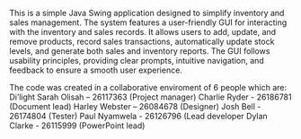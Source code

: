 This is a simple Java Swing application designed to simplify inventory and sales management.
The system features a user-friendly GUI for interacting with the inventory and sales records.
It allows users to add, update, and remove products, record sales transactions, automatically update stock levels, and generate both sales and inventory reports.
The GUI follows usability principles, providing clear prompts, intuitive navigation, and feedback to ensure a smooth user experience.

The code was created in a collaborative enviroment of 6 people which are:
Di’light Sarah Olisah – 26117363 (Project manager)
Charlie Ryder - 26186781 (Document lead)
Harley Webster – 26084678 (Designer) 
Josh Bell - 26174804 (Tester) 
Paul Nyamwela - 26126796 (Lead developer
Dylan Clarke - 26115999 (PowerPoint lead) 

